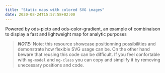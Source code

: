 ```yaml
---
title: "Static maps with colored SVG images"
date: 2020-08-24T15:57:58+02:00
---
```


Powered by ods-picto and ods-color-gradient, an example of combinaison to display a fast and lightweight map for analytic purposes

> **_NOTE:_**  Note: this resource showcase positionning possibilities and demonstrate how flexible SVG usage can be. On the other hand beware that reusing this code can be difficult. If you feel confortable with `ng-model` and `ng-class` you can copy and simplify it by removing unecessary positions and code.
